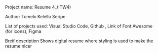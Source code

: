 Project name: Resume 4_(ITW4)                         

Author: Tumelo Kelello Seripe

List of projects used: Visual Studio Code, Github , Link of Font Awesome (for icons), Figma

Breif description
Shows digital resume where styling is used to make the resume nicer
